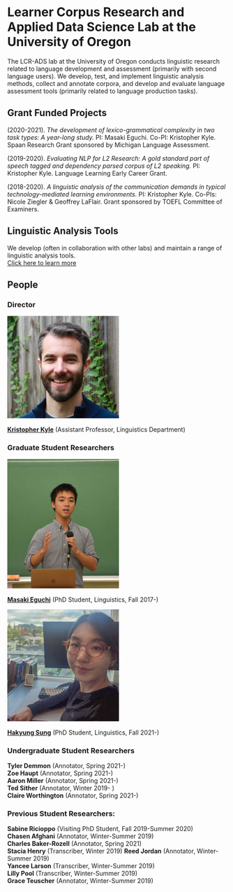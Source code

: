# Learner Corpus Research and Applied Data Science Lab at the University of Oregon

The LCR-ADS lab at the University of Oregon conducts linguistic research related to language development and assessment (primarily with second language users). We develop, test, and implement linguistic analysis methods, collect and annotate corpora, and develop and evaluate language assessment tools (primarily related to language production tasks).

## Grant Funded Projects
(2020-2021). *The development of lexico-grammatical complexity in two task types: A year-long study.* PI: Masaki Eguchi. Co-PI: Kristopher Kyle. Spaan Research Grant sponsored by Michigan Language Assessment.

(2019-2020). *Evaluating NLP for L2 Research: A gold standard part of speech tagged and dependency parsed corpus of L2 speaking.* PI: Kristopher Kyle. Language Learning Early Career Grant.

(2018-2020). *A linguistic analysis of the communication demands in typical technology-mediated learning environments.* PI: Kristopher Kyle. Co-PIs: Nicole Ziegler & Geoffrey LaFlair. Grant sponsored by TOEFL Committee of Examiners.

## Linguistic Analysis Tools
We develop (often in collaboration with other labs) and maintain a range of linguistic analysis tools.   
[Click here to learn more](https://www.linguisticanalysistools.org/)

## People
### Director

<img src="images/Kyle_Bio.jpg" width="256" title="Kris Kyle Bio Picture">

**<a href="https://kristopherkyle.github.io/professional-webpage/" target="_blank">Kristopher Kyle</a>** (Assistant Professor, Linguistics Department)  

### Graduate Student Researchers

<img src="images/masaki_2017.jpeg" width="256" title="Masaki Eguchi Bio Picture">  

**<a href="https://masakieguchi.weebly.com/about-me.html" target="_blank">Masaki Eguchi</a>** (PhD Student, Linguistics, Fall 2017-)  


<img src="images/hakyung_bio_pic.jpeg" width="256" title="Hakyung Sung Bio Picture">

**<a href="https://hksung.github.io/" target="_blank">Hakyung Sung</a>** (PhD Student, Linguistics, Fall 2021-)



### Undergraduate Student Researchers
**Tyler Demmon** (Annotator, Spring 2021-)  
**Zoe Haupt** (Annotator, Spring 2021-)  
**Aaron Miller** (Annotator, Spring 2021-)  
**Ted Sither** (Annotator, Winter 2019- )  
**Claire Worthington** (Annotator, Spring 2021-)  



### Previous Student Researchers:
**Sabine Ricioppo** (Visiting PhD Student, Fall 2019-Summer 2020)  
**Chasen Afghani** (Annotator, Winter-Summer 2019)    
**Charles Baker-Rozell** (Annotator, Spring 2021)  
**Stacia Henry** (Transcriber, Winter 2019)
**Reed Jordan** (Annotator, Winter-Summer 2019)  
**Yancee Larson** (Transcriber, Winter-Summer 2019)   
**Lilly Pool** (Transcriber, Winter-Summer 2019)  
**Grace Teuscher** (Annotator, Winter-Summer 2019)

